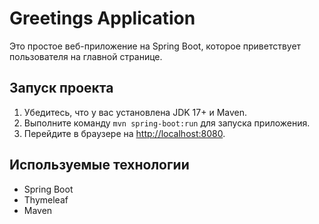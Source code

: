 # Greetings Application

Это простое веб-приложение на Spring Boot, которое приветствует пользователя на главной странице.

## Запуск проекта
1. Убедитесь, что у вас установлена JDK 17+ и Maven.
2. Выполните команду `mvn spring-boot:run` для запуска приложения.
3. Перейдите в браузере на [http://localhost:8080](http://localhost:8080).

## Используемые технологии
- Spring Boot
- Thymeleaf
- Maven
